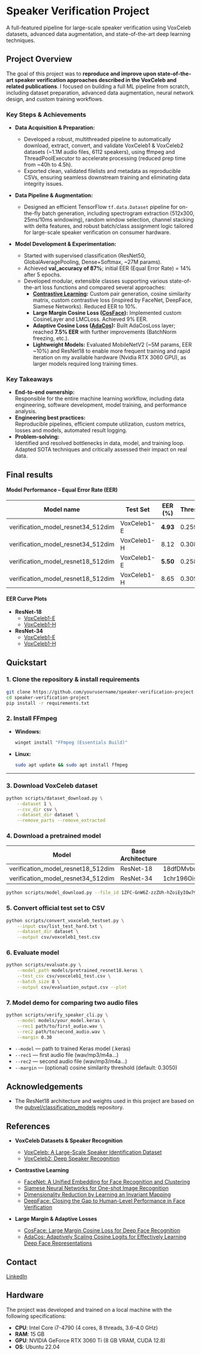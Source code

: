 # Speaker Verification Project

A full-featured pipeline for large-scale speaker verification using VoxCeleb datasets, advanced data augmentation, and state-of-the-art deep learning techniques.

## Project Overview

The goal of this project was to **reproduce and improve upon state-of-the-art speaker verification approaches described in the VoxCeleb and related publications**. I focused on building a full ML pipeline from scratch, including dataset preparation, advanced data augmentation, neural network design, and custom training workflows.

### Key Steps & Achievements

- **Data Acquisition & Preparation:**  
  - Developed a robust, multithreaded pipeline to automatically download, extract, convert, and validate VoxCeleb1 & VoxCeleb2 datasets (~1.1M audio files, 6112 speakers), using ffmpeg and ThreadPoolExecutor to accelerate processing (reduced prep time from ~40h to 4.5h).
  - Exported clean, validated filelists and metadata as reproducible CSVs, ensuring seamless downstream training and eliminating data integrity issues.

- **Data Pipeline & Augmentation:**
  - Designed an efficient TensorFlow `tf.data.Dataset` pipeline for on-the-fly batch generation, including spectrogram extraction (512x300, 25ms/10ms windowing), random window selection, channel stacking with delta features, and robust batch/class assignment logic tailored for large-scale speaker verification on consumer hardware.

- **Model Development & Experimentation:**
  - Started with supervised classification (ResNet50, GlobalAveragePooling, Dense+Softmax, ~27M params).  
  - Achieved **val_accuracy of 87%**; initial EER (Equal Error Rate) = 14% after 5 epochs.
  - Developed modular, extensible classes supporting various state-of-the-art loss functions and compared several approaches:
    - **[Contrastive Learning](https://arxiv.org/abs/1503.03832):** Custom pair generation, cosine similarity matrix, custom contrastive loss (inspired by FaceNet, DeepFace, Siamese Networks). Reduced EER to 10%.
    - **Large Margin Cosine Loss ([CosFace](https://arxiv.org/abs/1801.09414)):** Implemented custom CosineLayer and LMCLoss. Achieved 9% EER.
    - **Adaptive Cosine Loss ([AdaCos](https://arxiv.org/abs/1905.00292)):** Built AdaCosLoss layer; reached **7.5% EER** with further improvements (BatchNorm freezing, etc.).
    - **Lightweight Models:** Evaluated MobileNetV2 (~5M params, EER ~10%) and ResNet18 to enable more frequent training and rapid iteration on my available hardware (Nvidia RTX 3060 GPU), as larger models required long training times.

### Key Takeaways

- **End-to-end ownership:**  
  Responsible for the entire machine learning workflow, including data engineering, software development, model training, and performance analysis.
- **Engineering best practices:**  
  Reproducible pipelines, efficient compute utilization, custom metrics, losses and models, automated result logging.
- **Problem-solving:**  
  Identified and resolved bottlenecks in data, model, and training loop. Adapted SOTA techniques and critically assessed their impact on real data.

## Final results

#### **Model Performance – Equal Error Rate (EER)**

| Model name                         | Test Set      | EER (%)   | Threshold |
|------------------------------------|---------------|-----------|-----------|
| verification_model_resnet34_512dim | VoxCeleb1-E   | **4.93**  | 0.2595    |
| verification_model_resnet34_512dim | VoxCeleb1-H   | 8.12      | 0.3082    |
| verification_model_resnet18_512dim | VoxCeleb1-E   | **5.50**  | 0.2586    |
| verification_model_resnet18_512dim | VoxCeleb1-H   | 8.65      | 0.3050    |
 
#### EER Curve Plots

- **ResNet-18**
  - [VoxCeleb1-E](figures/18eer_voxceleb1E.png)
  - [VoxCeleb1-H](figures/18eer_voxceleb1H.png)
- **ResNet-34**
  - [VoxCeleb1-E](figures/34eer_voxceleb1E.png)
  - [VoxCeleb1-H](figures/34eer_voxceleb1H.png)

## Quickstart

### 1. **Clone the repository & install requirements**

```sh
git clone https://github.com/yourusername/speaker-verification-project.git
cd speaker-verification-project
pip install -r requirements.txt
```

### 2. **Install FFmpeg**

- **Windows:**
  ```sh
  winget install "FFmpeg (Essentials Build)"
  ```
- **Linux:**
  ```sh
  sudo apt update && sudo apt install ffmpeg
  ```

---

### 3. **Download VoxCeleb dataset**

```sh
python scripts/dataset_download.py \
    --dataset 1 \
    --csv_dir csv \
    --dataset_dir dataset \
    --remove_parts --remove_extracted
```

### 4. **Download a pretrained model**

| Model                                | Base Architecture | File ID (Google Drive)            |
| ------------------------------------ | ----------------- | --------------------------------- |
| verification_model_resnet18_512dim   | ResNet-18         | 18dfDMvbuVP4P_Zf5FI85VSDvmReMmOTk |
| verification_model_resnet34_512dim   | ResNet-34         | 1chr196OisTxabFO5O3b11GuVf_01flFs |

```sh
python scripts/model_download.py --file_id 1ZFC-GnW6Z-zzZUh-hZoiEyIOw79xXojt --output models/pretrained_resnet18.keras
```

### 5. **Convert official test set to CSV**

```sh
python scripts/convert_voxceleb_testset.py \
    --input csv/list_test_hard.txt \
    --dataset_dir dataset \
    --output csv/voxceleb1_test.csv
```

### 6. **Evaluate model**

```sh
python scripts/evaluate.py \
    --model_path models/pretrained_resnet18.keras \
    --test_csv csv/voxceleb1_test.csv \
    --batch_size 8 \
    --output csv/evaluation_output.csv --plot
```

### 7. **Model demo for comparing two audio files**

```sh
python scripts/verify_speaker_cli.py \
    --model models/your_model.keras \
    --rec1 path/to/first_audio.wav \
    --rec2 path/to/second_audio.wav \
    --margin 0.30
```

- `--model` — path to trained Keras model (.keras)
- `--rec1` — first audio file (wav/mp3/m4a...)
- `--rec2` — second audio file (wav/mp3/m4a...)
- `--margin` — (optional) cosine similarity threshold (default: 0.3050)

## Acknowledgements

- The ResNet18 architecture and weights used in this project are based on the [qubvel/classification_models](https://github.com/qubvel/classification_models) repository.

## References

- **VoxCeleb Datasets & Speaker Recognition**
  - [VoxCeleb: A Large-Scale Speaker Identification Dataset](https://arxiv.org/abs/1706.08612)
  - [VoxCeleb2: Deep Speaker Recognition](https://arxiv.org/abs/1806.05622)

- **Contrastive Learning**
  - [FaceNet: A Unified Embedding for Face Recognition and Clustering](https://arxiv.org/abs/1503.03832)
  - [Siamese Neural Networks for One-shot Image Recognition](https://www.cs.cmu.edu/~rsalakhu/papers/oneshot1.pdf)
  - [Dimensionality Reduction by Learning an Invariant Mapping](https://www.cs.nyu.edu/~roweis/papers/chopra-cvpr-2005.pdf)
  - [DeepFace: Closing the Gap to Human-Level Performance in Face Verification](https://www.cs.toronto.edu/~ranzato/publications/taigman-cvpr14.pdf)

- **Large Margin & Adaptive Losses**
  - [CosFace: Large Margin Cosine Loss for Deep Face Recognition](https://arxiv.org/abs/1801.09414)
  - [AdaCos: Adaptively Scaling Cosine Logits for Effectively Learning Deep Face Representations](https://arxiv.org/abs/1905.00292)

## Contact

[LinkedIn](https://www.linkedin.com/in/jakub-muzyk-4906a6111/)

## Hardware

The project was developed and trained on a local machine with the following specifications:

- **CPU**: Intel Core i7-4790 (4 cores, 8 threads, 3.6–4.0 GHz)  
- **RAM**: 15 GB  
- **GPU**: NVIDIA GeForce RTX 3060 Ti (8 GB VRAM, CUDA 12.8)
- **OS**: Ubuntu 22.04